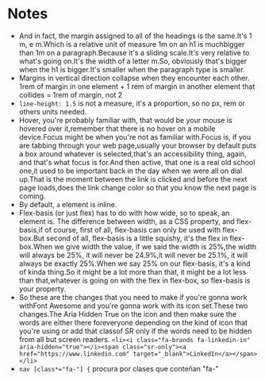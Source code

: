 # Notes

- And in fact, the margin assigned to all of the headings is the same.It's 1 m, e m.Which is a relative unit of measure 1m on an h1 is muchbigger than 1m on a paragraph.Because it's a sliding scale.It's very relative to what's going on.It's the width of a letter m.So, obviously that's bigger when the h1 is bigger.It's smaller when the paragraph type is smaller.
- Margins in vertical direction collapse when they encounter each other. 1rem of margin in one element + 1 rem of margin in another element that collides = 1rem of margin, not 2
- `line-height: 1.5` is not a measure, it's a proportion, so no px, rem or others units needed.
- Hover, you're probably familiar with, that would be your mouse is hovered over it,remember that there is no hover on a mobile device.Focus might be when you're not as familiar with.Focus is, if you are tabbing through your web page,usually your browser by default puts a box around whatever is selected,that's an accessibility thing, again, and that's what focus is for.And then active, that one is a real old school one,it used to be important back in the day when we were all on dial up.That is the moment between the link is clicked and before the next page loads,does the link change color so that you know the next page is coming.
- By default, `a` element is inline.
- Flex-basis (or just flex) has to do with how wide, so to speak, an element is. The difference between width, as a CSS property, and flex-basis,if of course, first of all, flex-basis can only be used with flex-box.But second of all, flex-basis is a little squishy, it's the flex in flex-box.When we give width the value, if we said the width is 25%,the width will always be 25%, it will never be 24.9%,it will never be 25.1%, it will always be exactly 25%.When we say 25% on our flex-basis, it's a kind of kinda thing.So it might be a lot more than that, it might be a lot less than that,whatever is going on with the flex in flex-box, so flex-basis is your property.
- So these are the changes that you need to make if you're gonna work withFont Awesome and you're gonna work with its icon set.These two changes.The Aria Hidden True on the icon and then make sure the words are either there foreveryone depending on the kind of icon that you're using or add that classof SR only if the words need to be hidden from all but screen readers. `<li><i class="fa-brands fa-linkedin-in" aria-hidden="true"></i><span class="sr-only"><a href="https://www.linkedin.com" target="_blank">LinkedIn</a></span></li>`
- `nav [class*="fa-"] {` procura por clases que conteñan "fa-"
